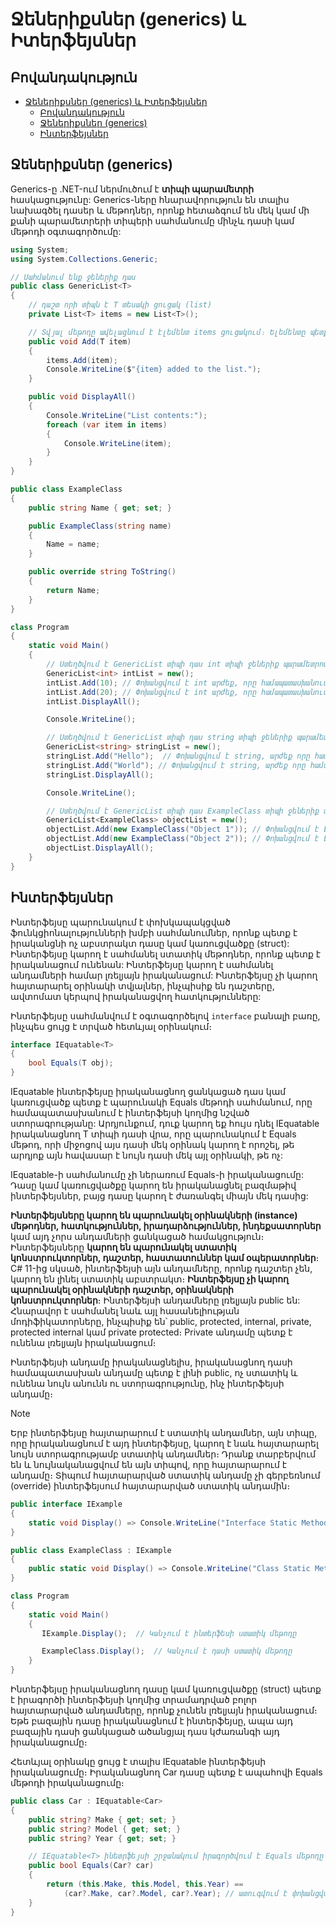 # Ջեներիքսներ (generics) և Իտերֆեյսներ

## Բովանդակություն

- [Ջեներիքսներ (generics) և Իտերֆեյսներ](#ջեներիքսներ-generics-և-իտերֆեյսներ)
  - [Բովանդակություն](#բովանդակություն)
  - [Ջեներիքսներ (generics)](#ջեներիքսներ-generics)
  - [Ինտերֆեյսներ](#ինտերֆեյսներ)

## Ջեներիքսներ (generics)

Generics-ը .NET-ում ներմուծում է **տիպի պարամետրի** հասկացությունը: Generics-ները հնարավորություն են տալիս նախագծել դասեր և մեթոդներ, որոնք հետաձգում են մեկ կամ մի քանի պարամետրերի տիպերի սահմանումը մինչև դասի կամ մեթոդի օգտագործումը:

```c#
using System;
using System.Collections.Generic;

// Սահմանում ենք ջեներիք դաս
public class GenericList<T>
{
    // դաշտ որի տիպն է T տեսակի ցուցակ (list)
    private List<T> items = new List<T>();

    // Տվյալ մեթոդը ավելացնում է էլեմենտ items ցուցակում։ Ելեմենտը պետք է լինի T տեսակի
    public void Add(T item)
    {
        items.Add(item);
        Console.WriteLine($"{item} added to the list.");
    }

    public void DisplayAll()
    {
        Console.WriteLine("List contents:");
        foreach (var item in items)
        {
            Console.WriteLine(item);
        }
    }
}

public class ExampleClass
{
    public string Name { get; set; }

    public ExampleClass(string name)
    {
        Name = name;
    }

    public override string ToString()
    {
        return Name;
    }
}

class Program
{
    static void Main()
    {
        // Ստեղծվում է GenericList տիպի դաս int տիպի ջեներիք պարամետրով
        GenericList<int> intList = new();
        intList.Add(10); // Փոխանցվում է int արժեք, որը համապատասխանում է T տիպին
        intList.Add(20); // Փոխանցվում է int արժեք, որը համապատասխանում է T տիպին
        intList.DisplayAll();

        Console.WriteLine();

        // Ստեղծվում է GenericList տիպի դաս string տիպի ջեներիք պարամետրով
        GenericList<string> stringList = new();
        stringList.Add("Hello");  // Փոխանցվում է string, արժեք որը համապատասխանում է T տիպին
        stringList.Add("World"); // Փոխանցվում է string, արժեք որը համապատասխանում է T տիպին
        stringList.DisplayAll();

        Console.WriteLine();

        // Ստեղծվում է GenericList տիպի դաս ExampleClass տիպի ջեներիք պարամետրով
        GenericList<ExampleClass> objectList = new();
        objectList.Add(new ExampleClass("Object 1")); // Փոխանցվում է ExampleClass, արժեք որը համապատասխանում է T տիպին
        objectList.Add(new ExampleClass("Object 2")); // Փոխանցվում է ExampleClass, արժեք որը համապատասխանում է T տիպին
        objectList.DisplayAll();
    }
}

```

## Ինտերֆեյսներ

Ինտերֆեյսը պարունակում է փոխկապակցված ֆունկցիոնալությունների խմբի սահմանումներ, որոնք պետք է իրականցնի ոչ աբստրակտ դասը կամ կառուցվածքը (struct): Ինտերֆեյսը կարող է սահմանել ստատիկ մեթոդներ, որոնք պետք է իրականացում ունենան: Ինտերֆեյսը կարող է սահմանել անդամների համար լռելյայն իրականացում: Ինտերֆեյսը չի կարող հայտարարել օրինակի տվյալներ, ինչպիսիք են դաշտերը, ավտոմատ կերպով իրականացվող հատկությունները:

Ինտերֆեյսը սահմանվում է օգտագործելով `interface` բանալի բառը, ինչպես ցույց է տրված հետևյալ օրինակում։

```c#
interface IEquatable<T>
{
    bool Equals(T obj);
}
```

IEquatable<T> ինտերֆեյսը իրականացնող ցանկացած դաս կամ կառուցվածք պետք է պարունակի Equals մեթոդի սահմանում, որը համապատասխանում է ինտերֆեյսի կողմից նշված ստորագրությանը: Արդյունքում, դուք կարող եք հույս դնել IEquatable<T> իրականացնող T տիպի դասի վրա, որը պարունակում է Equals մեթոդ, որի միջոցով այս դասի մեկ օրինակ կարող է որոշել, թե արդյոք այն հավասար է նույն դասի մեկ այլ օրինակի, թե ոչ:

IEquatable<T>-ի սահմանումը չի ներառում Equals-ի իրականացումը: Դասը կամ կառուցվածքը կարող են իրականացնել բազմաթիվ ինտերֆեյսներ, բայց դասը կարող է ժառանգել միայն մեկ դասից:

**Ինտերֆեյսները կարող են պարունակել օրինակների (instance) մեթոդներ, հատկություններ, իրադարձություններ, ինդեքսատորներ** կամ այդ չորս անդամների ցանկացած համակցություն։ Ինտերֆեյսները **կարող են պարունակել ստատիկ կոնստրուկտորներ, դաշտեր, հաստատուններ կամ օպերատորներ**։ C# 11-ից սկսած, ինտերֆեյսի այն անդամները, որոնք դաշտեր չեն, կարող են լինել ստատիկ աբստրակտ։ **Ինտերֆեյսը չի կարող պարունակել օրինակների դաշտեր, օրինակների կոնստրուկտորներ**։ Ինտերֆեյսի անդամները լռելյայն public են: Հնարավոր է սահմանել նաև այլ հասանելիության մոդիֆիկատորները, ինչպիսիք են՝ public, protected, internal, private, protected internal կամ private protected։ Private անդամը պետք է ունենա լռելյայն իրականացում։

Ինտերֆեյսի անդամը իրականացնելիս, իրականացնող դասի համապատասխան անդամը պետք է լինի public, ոչ ստատիկ և ունենա նույն անունն ու ստորագրությունը, ինչ ինտերֆեյսի անդամը։

>[!NOTE]
> Երբ ինտերֆեյսը հայտարարում է ստատիկ անդամներ, այն տիպը, որը իրականացնում է այդ ինտերֆեյսը, կարող է նաև
> հայտարարել նույն ստորագրությամբ ստատիկ անդամներ։ Դրանք տարբերվում են և նույնականացվում են այն տիպով, որը
> հայտարարում է անդամը։ Տիպում հայտարարված ստատիկ անդամը չի գերբեռնում (override) ինտերֆեյսում հայտարարված ստատիկ անդամին։

```c#
public interface IExample
{
    static void Display() => Console.WriteLine("Interface Static Method");
}

public class ExampleClass : IExample
{
    public static void Display() => Console.WriteLine("Class Static Method");
}

class Program
{
    static void Main()
    {
       IExample.Display();  // Կանչում է ինտերֆեսի ստատիկ մեթոդը

       ExampleClass.Display();  // Կանչում է դասի ստատիկ մեթոդը
    }
}
```

Ինտերֆեյսը իրականացնող դասը կամ կառուցվածքը (struct) պետք է իրագործի ինտերֆեյսի կողմից տրամադրված բոլոր հայտարարված անդամները, որոնք չունեն լռելյայն իրականացում։ Եթե բազային դասը իրականացնում է ինտերֆեյսը, ապա այդ բազային դասի ցանկացած ածանցյալ դաս կժառանգի այդ իրականացումը։

Հետևյալ օրինակը ցույց է տալիս IEquatable<T> ինտերֆեյսի իրականացումը։ Իրականացնող Car դասը պետք է ապահովի Equals մեթոդի իրականացումը։

```c#
public class Car : IEquatable<Car>
{
    public string? Make { get; set; }
    public string? Model { get; set; }
    public string? Year { get; set; }

    // IEquatable<T> ինետրֆեյսի շրջանակում իրագործվում է Equals մեթոդը
    public bool Equals(Car? car)
    {
        return (this.Make, this.Model, this.Year) ==
            (car?.Make, car?.Model, car?.Year); // ատուգվում է փոխանցված և ընթացիկ դասի՝ Make, Model և Year հատկությունների համապատասխանությունը
    }
}
```
